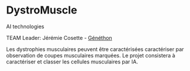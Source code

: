 # DystroMuscle
AI technologies 

TEAM Leader: Jérémie Cosette - [Généthon](https://www.genethon.fr/)

Les dystrophies musculaires peuvent être caractérisées caractériser par observation de coupes musculaires marquées. Le projet consistera à caractériser et classer les cellules musculaires par IA.

